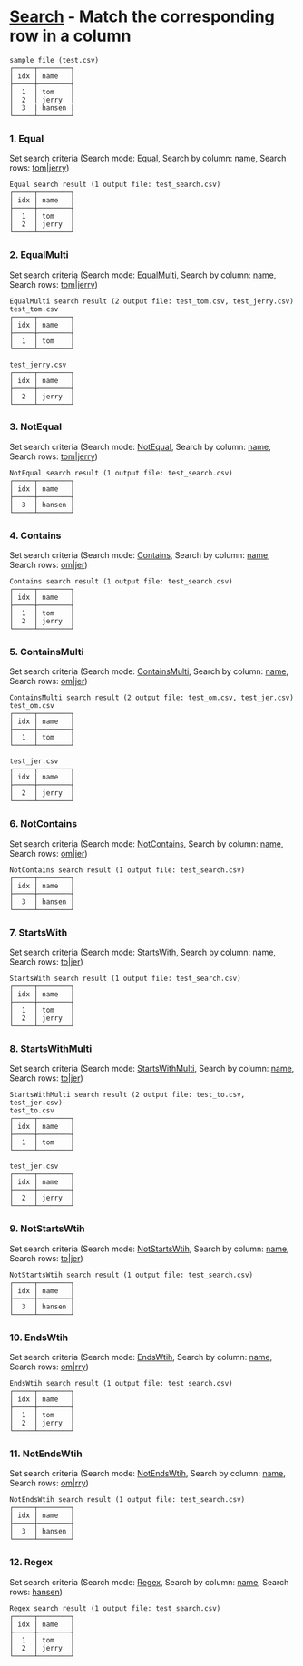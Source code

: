 # [Search](../src-tauri/src/lib/command/search.rs) - Match the corresponding row in a column

```
sample file (test.csv)
┌─────┬────────┐
│ idx │ name   │
├─────┼────────┤
│  1  │ tom    │
│  2  │ jerry  │
│  3  | hansen |
└─────┴────────┘
```



### 1. Equal

Set search criteria (Search mode: <u>Equal</u>, Search by column: <u>name</u>, Search rows: <u>tom|jerry</u>)

```
Equal search result (1 output file: test_search.csv)
┌─────┬────────┐
│ idx │ name   │
├─────┼────────┤
│  1  │ tom    │
│  2  │ jerry  │
└─────┴────────┘
```



### 2. EqualMulti

Set search criteria (Search mode: <u>EqualMulti</u>, Search by column: <u>name</u>, Search rows: <u>tom|jerry</u>)

```
EqualMulti search result (2 output file: test_tom.csv, test_jerry.csv)
test_tom.csv
┌─────┬────────┐
│ idx │ name   │
├─────┼────────┤
│  1  │ tom    │
└─────┴────────┘

test_jerry.csv
┌─────┬────────┐
│ idx │ name   │
├─────┼────────┤
│  2  │ jerry  │
└─────┴────────┘
```



### 3. NotEqual

Set search criteria (Search mode: <u>NotEqual</u>, Search by column: <u>name</u>, Search rows: <u>tom|jerry</u>)

```
NotEqual search result (1 output file: test_search.csv)
┌─────┬────────┐
│ idx │ name   │
├─────┼────────┤
│  3  │ hansen │
└─────┴────────┘
```



### 4. Contains

Set search criteria (Search mode: <u>Contains</u>, Search by column: <u>name</u>, Search rows: <u>om|jer</u>)

```
Contains search result (1 output file: test_search.csv)
┌─────┬────────┐
│ idx │ name   │
├─────┼────────┤
│  1  │ tom    │
│  2  │ jerry  │
└─────┴────────┘
```



### 5. ContainsMulti

Set search criteria (Search mode: <u>ContainsMulti</u>, Search by column: <u>name</u>, Search rows: <u>om|jer</u>)

```
ContainsMulti search result (2 output file: test_om.csv, test_jer.csv)
test_om.csv
┌─────┬────────┐
│ idx │ name   │
├─────┼────────┤
│  1  │ tom    │
└─────┴────────┘

test_jer.csv
┌─────┬────────┐
│ idx │ name   │
├─────┼────────┤
│  2  │ jerry  │
└─────┴────────┘
```



### 6. NotContains

Set search criteria (Search mode: <u>NotContains</u>, Search by column: <u>name</u>, Search rows: <u>om|jer</u>)

```
NotContains search result (1 output file: test_search.csv)
┌─────┬────────┐
│ idx │ name   │
├─────┼────────┤
│  3  │ hansen │
└─────┴────────┘
```



### 7. StartsWith

Set search criteria (Search mode: <u>StartsWith</u>, Search by column: <u>name</u>, Search rows: <u>to|jer</u>)

```
StartsWith search result (1 output file: test_search.csv)
┌─────┬────────┐
│ idx │ name   │
├─────┼────────┤
│  1  │ tom    │
│  2  │ jerry  │
└─────┴────────┘
```



### 8. StartsWithMulti

Set search criteria (Search mode: <u>StartsWithMulti</u>, Search by column: <u>name</u>, Search rows: <u>to|jer</u>)

```
StartsWithMulti search result (2 output file: test_to.csv, test_jer.csv)
test_to.csv
┌─────┬────────┐
│ idx │ name   │
├─────┼────────┤
│  1  │ tom    │
└─────┴────────┘

test_jer.csv
┌─────┬────────┐
│ idx │ name   │
├─────┼────────┤
│  2  │ jerry  │
└─────┴────────┘
```



### 9. NotStartsWtih

Set search criteria (Search mode: <u>NotStartsWtih</u>, Search by column: <u>name</u>, Search rows: <u>to|jer</u>)

```
NotStartsWtih search result (1 output file: test_search.csv)
┌─────┬────────┐
│ idx │ name   │
├─────┼────────┤
│  3  │ hansen │
└─────┴────────┘
```



### 10. EndsWtih

Set search criteria (Search mode: <u>EndsWtih</u>, Search by column: <u>name</u>, Search rows: <u>om|rry</u>)

```
EndsWtih search result (1 output file: test_search.csv)
┌─────┬────────┐
│ idx │ name   │
├─────┼────────┤
│  1  │ tom    │
│  2  │ jerry  │
└─────┴────────┘
```



### 11. NotEndsWtih

Set search criteria (Search mode: <u>NotEndsWtih</u>, Search by column: <u>name</u>, Search rows: <u>om|rry</u>)

```
NotEndsWtih search result (1 output file: test_search.csv)
┌─────┬────────┐
│ idx │ name   │
├─────┼────────┤
│  3  │ hansen │
└─────┴────────┘
```



### 12. Regex

Set search criteria (Search mode: <u>Regex</u>, Search by column: <u>name</u>, Search rows: <u>hansen</u>)

```
Regex search result (1 output file: test_search.csv)
┌─────┬────────┐
│ idx │ name   │
├─────┼────────┤
│  1  │ tom    │
│  2  │ jerry  │
└─────┴────────┘
```

